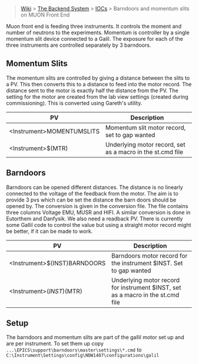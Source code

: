 > [Wiki](Home) > [The Backend System](The-Backend-System) > [IOCs](IOCs) > Barndoors and momentum slits on MUON Front End

Muon front end is feeding three instruments. It controls the moment and number of neutrons to the experiments. Momentum is controller by a single momentum slit device connected to a Galil. The exposure for each of the three instruments are controlled separately by 3 barndoors. 

## Momentum Slits

The momentum slits are controlled by giving a distance between the slits to a PV. This then converts this to a distance to feed into the motor record. The distance sent to the motor is exactly half the distance from the PV. The setting for the motor are created from the lab view settings (created during commissioning). This is converted using Gareth's utility. 

| PV  | Description |
| --- | ------------|
| \<Instrument>MOMENTUMSLITS | Momentum slit motor record, set to gap wanted |
| \<Instrument>$(MTR) | Underlying motor record, set as a macro in the st.cmd file |

## Barndoors

Barndoors can be opened different distances. The distance is no linearly connected to the voltage of the feedback from the motor. The aim is to provide 3 pvs which can be set the distance the barn doors should be opened by. The conversion is given in the conversion file. The file contains three columns Voltage EMU, MUSR and HIFI. A similar conversion is done in Eutorthem and Danfysik. We also need a readback PV. There is currently some Gallil code to control the value but using a straight motor record might be better, if it can be made to work.

| PV  | Description |
| --- | ------------|
| \<Instrument>$(INST)BARNDOORS | Barndoors motor record for the instrument $INST. Set to gap wanted |
| \<Instrument>$(INST)$(MTR) | Underlying motor record for instrument $INST, set as a macro in the st.cmd file |

## Setup

The barndoors and momentum slits are part of the gallil motor set up and are per instrument. To set them up copy `...\EPICS\support\barndoors\master\settings\*.cmd` to `C:\Instrument\Settings\config\NDW1407\configurations\galil`
